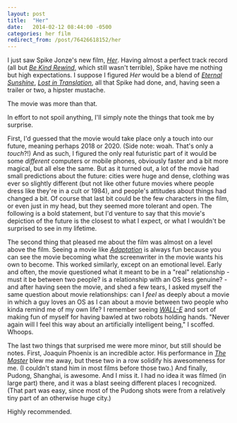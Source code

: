 ```yaml
---
layout: post
title:  "Her"
date:   2014-02-12 08:44:00 -0500
categories: her film
redirect_from: /post/76426618152/her
---
```


I just saw Spike Jonze's new film, _[Her](http://www.imdb.com/title/tt1798709/)_. Having almost a perfect track record (all but _[Be Kind Rewind](http://www.imdb.com/title/tt0799934/)_, which still wasn't terrible), Spike have me nothing but high expectations. I suppose I figured _Her_ would be a blend of _[Eternal Sunshine](http://www.imdb.com/title/tt0338013)_, _[Lost in Translation](http://www.imdb.com/title/tt0335266)_, all that Spike had done, and, having seen a trailer or two, a hipster mustache. 

The movie was more than that. 

In effort to not spoil anything, I'll simply note the things that took me by surprise. 

First, I'd guessed that the movie would take place only a touch into our future, meaning perhaps 2018 or 2020. (Side note: woah. That's only a _touch_?!) And as such, I figured the only real futuristic part of it would be some _different_ computers or mobile phones, obviously faster and a bit more magical, but all else the same. But as it turned out, a lot of the movie had small predictions about the future: cities were huge and dense, clothing was ever so slightly different (but not like other future movies where people dress like they're in a cult or 1984), and people's attitudes about things had changed a bit. Of course that last bit could be the few characters in the film, or even just in my head, but they seemed more tolerant and open. The following is a bold statement, but I'd venture to say that this movie's depiction of the future is the closest to what I expect, or what I wouldn't be surprised to see in my lifetime. 

The second thing that pleased me about the film was almost on a level above the film. Seeing a movie like _[Adaptation](http://www.imdb.com/title/tt0268126)_ is always fun because you can see the movie becoming what the screenwriter in the movie wants his own to become. This worked similarly, except on an emotional level. Early and often, the movie questioned what it meant to be in a "real" relationship - must it be between two people? is a relationship with an OS less genuine? - and after having seen the movie, and shed a few tears, I asked myself the same question about movie relationships: can I _feel_ as deeply about a movie in which a guy loves an OS as I can about a movie between two people who kinda remind me of my own life? I remember seeing _[WALL-E](http://www.imdb.com/title/tt0910970)_ and sort of making fun of myself for having bawled at two robots holding hands. "Never again will I feel this way about an artificially intelligent being," I scoffed. Whoops. 

The last two things that surprised me were more minor, but still should be notes. First, Joaquin Phoenix is an incredible actor. His performance in _[The Master](http://www.imdb.com/title/tt1560747/)_ blew me away, but these two in a row solidify his awesomeness for me. (I couldn't stand him in most films before those two.) And finally, Pudong, Shanghai, is awesome. And I miss it. I had no idea it was filmed (in large part) there, and it was a blast seeing different places I recognized. (That part was easy, since most of the Pudong shots were from a relatively tiny part of an otherwise huge city.)

Highly recommended.
